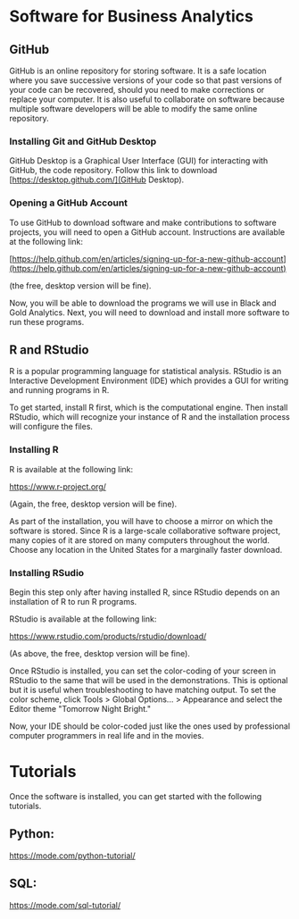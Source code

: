 # Software for Business Analytics

## GitHub

GitHub is an online repository for storing software. It is a safe location where you save successive versions of your code so that past versions of your code can be recovered, should you need to make corrections or replace your computer. It is also useful to collaborate on software because multiple software developers will be able to modify the same online repository.

### Installing Git and GitHub Desktop

GitHub Desktop is a Graphical User Interface (GUI) 
for interacting with GitHub, 
the code repository.
Follow this link to download
[https://desktop.github.com/](GitHub Desktop).  

### Opening a GitHub Account

To use GitHub to download software and make contributions
to software projects, you will need to open a GitHub account.
Instructions are available at the following link:


[https://help.github.com/en/articles/signing-up-for-a-new-github-account](https://help.github.com/en/articles/signing-up-for-a-new-github-account)


(the free, desktop version will be fine).

Now, you will be able to download the programs we will use
in Black and Gold Analytics. Next, you will need to download and install more software to run these programs.


## R and RStudio

R is a popular programming language for statistical analysis. 
RStudio is an Interactive Development Environment (IDE) 
which provides a GUI
for writing and running programs in R. 

To get started, install R first, which is the computational engine. 
Then install RStudio, which will recognize your instance of R
and the installation process will configure the files. 

### Installing R

R is available at the following link:

https://www.r-project.org/

(Again, the free, desktop version will be fine).

As part of the installation, you will have to choose a mirror on which the software is stored. 
Since R is a large-scale collaborative software project, 
many copies of it are stored on many computers throughout the world. 
Choose any location in the United States for a marginally faster download.


### Installing RSudio

Begin this step only after having installed R, 
since RStudio depends on an installation of R 
to run R programs.

RStudio is available at the following link:

https://www.rstudio.com/products/rstudio/download/

(As above, the free, desktop version will be fine).


Once RStudio is installed,  you can set the color-coding of your screen in RStudio to the same that will be used in the demonstrations. This is optional but it is useful when troubleshooting to have matching output. To set the color scheme, click Tools > Global Options... > Appearance and select the Editor theme "Tomorrow Night Bright."

Now, your IDE should be color-coded just like the ones used
by professional computer programmers in real life and in the movies. 


# Tutorials

Once the software is installed, you can get started 
with the following tutorials.

## Python:
https://mode.com/python-tutorial/

## SQL:
https://mode.com/sql-tutorial/

